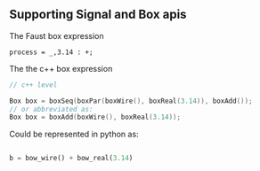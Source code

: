 ## Supporting Signal and Box apis

The Faust box expression

```faust
process = _,3.14 : +;

```


The the c++ box expression

```c++
// c++ level

Box box = boxSeq(boxPar(boxWire(), boxReal(3.14)), boxAdd());
// or abbreviated as:
Box box = boxAdd(boxWire(), boxReal(3.14));
```

Could be represented in python as:

```python

b = bow_wire() + bow_real(3.14)
```

